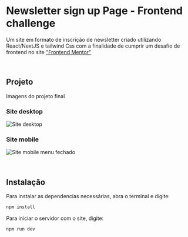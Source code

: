 # Newsletter sign up Page - Frontend challenge

Um site em formato de inscrição de newsletter criado utilizando React/NextJS e tailwind Css com a finalidade de cumprir um desafio de frontend no site ["Frontend Mentor"](https://www.frontendmentor.io/challenges/intro-section-with-dropdown-navigation-ryaPetHE5)

<br>

## Projeto
Imagens do projeto final
<br>

### Site desktop
![Site desktop](https://media.discordapp.net/attachments/774432392818589746/1133543789122822164/Captura_de_tela_2023-07-25_-_19.37.10.png?width=986&height=526)

### Site mobile

 ![Site mobile menu fechado](https://media.discordapp.net/attachments/774432392818589746/1133543788858572853/Captura_de_tela_2023-07-25_-_19.36.56.png?width=257&height=526)

<br>

## Instalação
Para instalar as dependencias necessárias, abra o terminal e digite:

```sh
npm install
```

Para iniciar o servidor com o site, digite:

```sh
npm run dev
```
